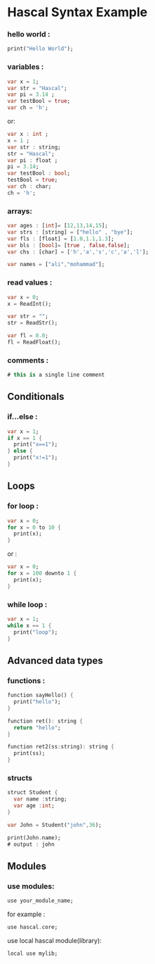 # Hascal Syntax Example

### hello world :
```dart
print("Hello World");
```
### variables :
```dart
var x = 1;
var str = "Hascal";
var pi = 3.14 ;
var testBool = true;
var ch = 'h';
```
or:
```dart
var x : int ;
x = 1 ;
var str : string;
str = "Hascal";
var pi : float ;
pi = 3.14;
var testBool : bool;
testBool = true;
var ch : char;
ch = 'h';
```
### arrays:
```dart
var ages : [int]= [12,13,14,15];
var strs : [string] = ["hello" , "bye"];
var fls : [float] = [1.0,1.1,1.3];
var bls : [bool]= [true , false,false];
var chs : [char] = ['h','a','s','c','a','l']; 

var names = ["ali","mohammad"];
```
### read values :
```dart
var x = 0;
x = ReadInt();

var str = "";
str = ReadStr();

var fl = 0.0;
fl = ReadFloat();
```
### comments :
```dart
# this is a single line comment
```

## Conditionals

### if...else :
```dart
var x = 1;
if x == 1 {
  print("x==1");
} else {
  print("x!=1");
}

```

## Loops

### for loop :
```dart
var x = 0;
for x = 0 to 10 {
  print(x);
}
```

or :
```dart
var x = 0;
for x = 100 downto 1 {
  print(x);
}
```
### while loop :
```dart
var x = 1;
while x == 1 {
  print("loop");
}

```

## Advanced data types

### functions :
```dart
function sayHello() {
  print("hello");
}

function ret(): string {
  return "hello";
}

function ret2(ss:string): string {
  print(ss);
}
```
### structs
```dart
struct Student {
  var name :string;
  var age :int;
}

var John = Student("john",36);

print(John.name);
# output : john
```

## Modules
### use modules:
```dart
use your_module_name;
```
for example :
```dart
use hascal.core;
```

use local hascal module(library):
```dart
local use mylib;
```
